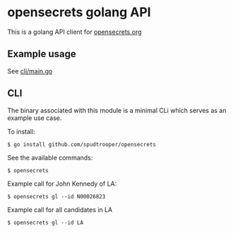 # opensecrets golang API

This is a golang API client for [opensecrets.org](http://opensecrets.org)

## Example usage

See [cli/main.go](https://github.com/spudtrooper/opensecrets/blob/main/cli/main.go)

## CLI

The binary associated with this module is a minimal CLi which serves as an example use case.

To install:

```
$ go install github.com/spudtrooper/opensecrets
```

See the available commands:

```
$ opensecrets
```

Example call for John Kennedy of LA:

```
$ opensecrets gl --id N00026823
```


Example call for all candidates in LA

```
$ opensecrets gl --id LA
```